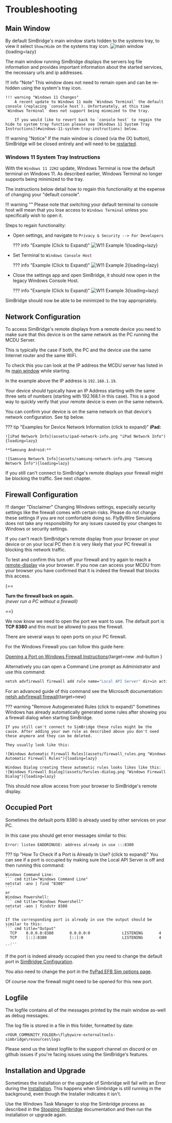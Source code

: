 # Troubleshooting

## Main Window
By default SimBridge's main window starts hidden to the systems tray, to view it select `Show/Hide` on the systems tray icon.
![main window](assets/simbridge/simbridge_window.png){loading=lazy}

The main window running SimBridge displays the servers log file information and provides important information about the started services, the necessary urls and ip addresses.

!!! info "Note"
    This window does not need to remain open and can be re-hidden using the system's tray icon.

    !!! warning "Windows 11 Changes"
        A recent update to Windows 11 made `Windows Terminal` the default console (replacing `console host`). Unfortunately, at this time `Windows Terminal` does not support being minmized to the tray.

        If you would like to revert back to `console host` to regain the hide to system tray function please see [Windows 11 System Tray Instructions](#windows-11-system-tray-instructions) below. 

!!! warning "Notice"
    If the main window is closed (via the (X) button), SimBridge will be closed entirely and will need to be [restarted](autostart.md#manual-start).

### Windows 11 System Tray Instructions

With the `Windows 11 22H2` update, Windows Terminal is now the default terminal on Windows 11. As described earlier, Windows Terminal no longer supports being minimized to the tray. 

The instructions below detail how to regain this functionality at the expense of changing your "default console".

!!! warning ""
    Please note that switching your default terminal to console host will mean that you lose access to `Windows Terminal` unless you specifically wish to open it.

Steps to regain functionality:

- Open settings, and navigate to `Privacy & Security --> For Developers`
 
    ??? info "Example (Click to Expand)"
        ![W11 Example 1](assets/simbridge/w11ch1.png){loading=lazy}

- Set Terminal to `Windows Console Host`

    ??? info "Example (Click to Expand)"
        ![W11 Example 2](assets/simbridge/w11ch2.png){loading=lazy}

- Close the settings app and open SimBridge, it should now open in the legacy Windows Console Host.

    ??? info "Example (Click to Expand)"
        ![W11 Example 3](assets/simbridge/w11ch3.png){loading=lazy}

SimBridge should now be able to be minimized to the tray appropriately.

## Network Configuration

To access SimBridge's remote displays from a remote device you need to make sure that this device is on the same network as the PC running the MCDU Server.

This is typically the case if both, the PC and the device use the same Internet router and the same WiFi.

To check this you can look at the IP address the MCDU server has listed in its [main window](#main-window) while starting.

In the example above the IP address is `192.168.1.19`.

Your device should typically have an IP Address starting with the same three sets of numbers (starting with 192.168.1 in this case). This is a good way to quickly verify that your remote device is even on the same network.

You can confirm your device is on the same network on that device's network configuration. See tip below.

??? tip "Examples for Device Network Information (click to expand)"
    **iPad:**

    ![iPad Network Info](assets/ipad-network-info.png "iPad Network Info"){loading=lazy}

    **Samsung Android:**

    ![Samsung Network Info](assets/samsung-network-info.png "Samsung Network Info"){loading=lazy}

If you still can't connect to SimBridge's remote displays your firewall might be blocking the traffic. See next chapter.

## Firewall Configuration

!!! danger "Disclaimer"
    Changing Windows settings, especially security settings like the firewall comes with certain risks. Please do not change these settings if you are not comfortable doing so. FlyByWire Simulations does not take any responsibility for any issues caused by your changes to Windows or security settings.

If you can't reach SimBridge's remote display from your browser on your device or on your local PC then it is very likely that your PC firewall is blocking this network traffic.

To test and confirm this turn off your firewall and try again to reach a [remote-display](remote-displays/remote-mcdu.md) via your browser. If you now can access your MCDU from your browser you have confirmed that it is indeed the firewall that blocks this access.

{==

 **Turn the firewall back on again.**<br/>
 *(never run a PC without a firewall)*

==}

We now know we need to open the port we want to use. The default port is **TCP 8380** and this must be allowed to pass the firewall.

There are several ways to open ports on your PC firewall.

For the Windows Firewall you can follow this guide here:

[Opening a Port on Windows Firewall Instructions](https://www.howtogeek.com/394735/how-do-i-open-a-port-on-windows-firewall/){target=new  .md-button }

Alternatively you can open a Command Line prompt as Administrator and use this command:

``` cmd title="Windows Powershell"
netsh advfirewall firewall add rule name="Local API Server" dir=in action=allow protocol=TCP localport=8380
```

For an advanced guide of this command see the Microsoft documentation:<br/>
[netsh advfirewall firewall](https://docs.microsoft.com/en-US/troubleshoot/windows-server/networking/netsh-advfirewall-firewall-control-firewall-behavior){target=new}

??? warning "Remove Autogenerated Rules (click to expand)"
    Sometimes Windows has already automatically generated some rules after showing you a firewall dialog when starting SimBridge.

    If you still can't connect to SimBridge these rules might be the cause. After adding your own rule as described above you don't need these anymore and they can be deleted.

    They usually look like this:

    ![Windows Automatic Firewall Rules](assets/firewall_rules.png "Windows Automatic Firewall Rules"){loading=lazy}

    Windows Dialog creating these automatic rules looks likes like this:
    ![Windows Firewall Dialog](assets/fwrules-dialog.png "Windows Firewall Dialog"){loading=lazy}

This should now allow access from your browser to SimBridge's remote display.

## Occupied Port

Sometimes the default ports 8380 is already used by other services on your PC.

In this case you should get error messages similar to this:

``` cmd title="Windows Command Line"
Error: listen EADDRINUSE: address already in use :::8380
```

??? tip "How To Check If a Port is Already In Use? (click to expand)"
    You can see if a port is occupied by making sure the Local API Server is off and then running this command:

    Windows Command Line:
    ``` cmd title="Windows Command Line"
    netstat -ano | find "8380"
    ```
    or
    Windows Powershell:
    ``` cmd title="Windows Powershell"
    netstat -aon | findstr 8380
    ```

    If the corresponding port is already in use the output should be similar to this:
    ``` cmd title="Output"
      TCP    0.0.0.0:8380       0.0.0.0:0              LISTENING       4
      TCP    [::]:8380          [::]:0                 LISTENING       4
      ...
    ```

If the port is indeed already occupied then you need to change the default port in [SimBridge Configuration](configuration.md#server-settings).

You also need to change the port in the [flyPad EFB Sim options page](../fbw-a32nx/feature-guides/flypados3/settings.md#sim-options).

Of course now the firewall might need to be opened for this new port.

## Logfile
The logfile contains all of the messages printed by the main window as-well as debug messages.

The log file is stored in a file in this folder, formatted by date:
```
<YOUR_COMMUNITY_FOLDER>\flybywire-externaltools-simbridge\resources\logs
```
Please send us the latest logfile to the support channel on discord or on github issues if you're facing issues using the SimBridge's features.

## Installation and Upgrade

Sometimes the installation or the upgrade of Simbridge will fail with an Error during the [Installation](installation.md). This happens when Simbridge is still running in the background, even though the Installer indicates it isn't.

Use the Windows Task Manager to stop the Simbridge process as described in the [Stopping Simbridge](autostart.md#stopping-simbridge) documentation and then run the installation or upgrade again.